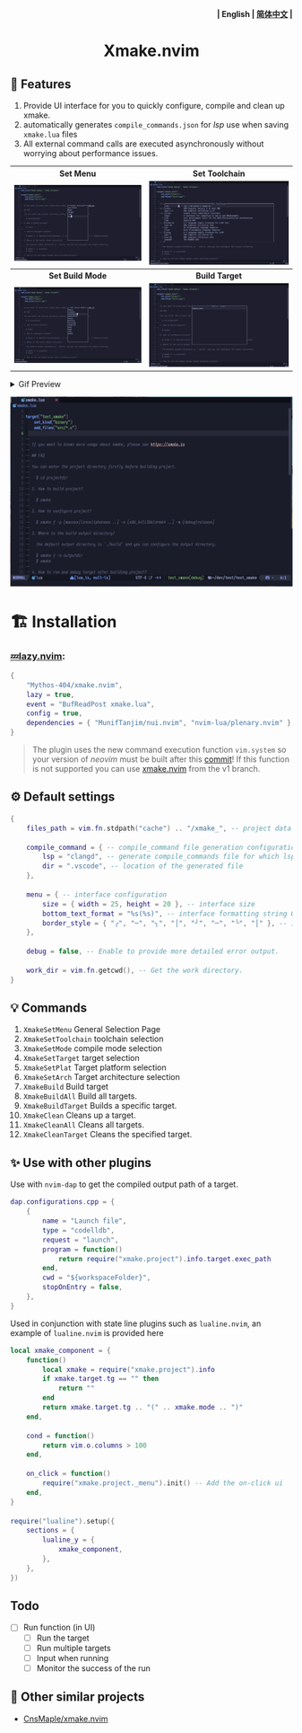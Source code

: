 <p align="right">
    <b>| English | <a href="README_zh.md">简体中文</a> |</b>
</p>

<h1 align="center">Xmake.nvim</h1>

## 🎐 Features

1. Provide UI interface for you to quickly configure, compile and clean up xmake.
2. automatically generates `compile_commands.json` for _lsp_ use when saving `xmake.lua` files
3. All external command calls are executed asynchronously without worrying about performance issues.

<table>
    <tr>
        <th>Set Menu</th>
        <th>Set Toolchain</th>
    </tr>
    <tr>
        <td>
            <img src="./assets/XmakeSetMenu.png" />
        </td>
        <td>
            <img src="./assets/XmakeSetToolchain.png" />
        </td>
    </tr>
    <tr>
        <th>Set Build Mode</th>
        <th>Build Target</th>
    </tr>
    <tr>
        <td>
            <img src="./assets/XmakeSetMode.png" />
        </td>
        <td>
            <img src="./assets/XmakeBuildTarget.png" />
        </td>
    </tr>
</table>

<details><summary>Gif Preview</summary></details>

![XmakePreviewGif](./assets/XmakePreview.gif)

</details>

# 🏗 Installation

### [💤lazy.nvim](https://github.com/folke/lazy.nvim):

```lua
{
    "Mythos-404/xmake.nvim",
    lazy = true,
    event = "BufReadPost xmake.lua",
    config = true,
    dependencies = { "MunifTanjim/nui.nvim", "nvim-lua/plenary.nvim" },
}
```

> The plugin uses the new command execution function `vim.system` so your version of _neovim_ must be built after this [commit](https://github.com/neovim/neovim/pull/23827)!
> If this function is not supported you can use [xmake.nvim](https://github.com/Mythos-404/xmake.nvim/tree/v1) from the v1 branch.

## ⚙️ Default settings

```lua
{
    files_path = vim.fn.stdpath("cache") .. "/xmake_", -- project data saved by plugin

    compile_command = { -- compile_command file generation configuration
        lsp = "clangd", -- generate compile_commands file for which lsp to read
        dir = ".vscode", -- location of the generated file
    },

    menu = { -- interface configuration
        size = { width = 25, height = 20 }, -- interface size
        bottom_text_format = "%s(%s)", -- interface formatting string Generated by default: `"xmake_test(debug)"`
        border_style = { "╭", "─", "╮", "│", "╯", "─", "╰", "│" }, -- interface border see nui.nvim documentation for more detail
    },

    debug = false, -- Enable to provide more detailed error output.

    work_dir = vim.fn.getcwd(), -- Get the work directory.
}
```

## 💡 Commands

1. `XmakeSetMenu` General Selection Page
2. `XmakeSetToolchain` toolchain selection
3. `XmakeSetMode` compile mode selection
4. `XmakeSetTarget` target selection
5. `XmakeSetPlat` Target platform selection
6. `XmakeSetArch` Target architecture selection
7. `XmakeBuild` Build target
8. `XmakeBuildAll` Build all targets.
9. `XmakeBuildTarget` Builds a specific target.
10. `XmakeClean` Cleans up a target.
11. `XmakeCleanAll` Cleans all targets.
12. `XmakeCleanTarget` Cleans the specified target.

## ✨ Use with other plugins

Use with `nvim-dap` to get the compiled output path of a target.

```lua
dap.configurations.cpp = {
    {
        name = "Launch file",
        type = "codelldb",
        request = "launch",
        program = function()
            return require("xmake.project").info.target.exec_path
        end,
        cwd = "${workspaceFolder}",
        stopOnEntry = false,
    },
}
```

Used in conjunction with state line plugins such as `lualine.nvim`, an example of `lualine.nvim` is provided here

```lua
local xmake_component = {
    function()
        local xmake = require("xmake.project").info
        if xmake.target.tg == "" then
            return ""
        end
        return xmake.target.tg .. "(" .. xmake.mode .. ")"
    end,

    cond = function()
        return vim.o.columns > 100
    end,

    on_click = function()
        require("xmake.project._menu").init() -- Add the on-click ui
    end,
}

require("lualine").setup({
    sections = {
        lualine_y = {
            xmake_component,
        },
    },
})
```

## Todo

-   [ ] Run function (in UI)
    -   [ ] Run the target
    -   [ ] Run multiple targets
    -   [ ] Input when running
    -   [ ] Monitor the success of the run

## 🎉 Other similar projects

-   [CnsMaple/xmake.nvim](https://github.com/CnsMaple/xmake.nvim)
